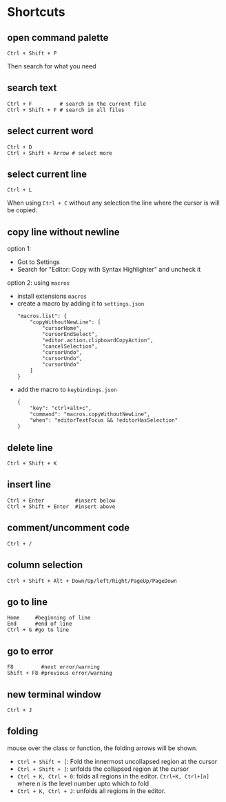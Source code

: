 # Shortcuts

## open command palette
```
Ctrl + Shift + P
```
Then search for what you need

## search text
```
Ctrl + F         # search in the current file
Ctrl + Shift + F # search in all files
```

## select current word
```
Ctrl + D
Ctrl + Shift + Arrow # select more
```

## select current line
```
Ctrl + L
```
When using `Ctrl + C` without any selection the line where the cursor is will be copied.

## copy line without newline
option 1:
- Got to Settings
- Search for "Editor: Copy with Syntax Highlighter" and uncheck it

option 2: using `macros`
- install extensions `macros`
- create a macro by adding it to `settings.json`
  ```
  "macros.list": {
      "copyWithoutNewLine": [
          "cursorHome",
          "cursorEndSelect",
          "editor.action.clipboardCopyAction",
          "cancelSelection",
          "cursorUndo",
          "cursorUndo",
          "cursorUndo"
      ]
  }
  ```
- add the macro to `keybindings.json`
  ```
  {
      "key": "ctrl+alt+c",
      "command": "macros.copyWithoutNewLine",
      "when": "editorTextFocus && !editorHasSelection"
  }
  ```

## delete line
```
Ctrl + Shift + K
```

## insert line
```
Ctrl + Enter          #insert below
Ctrl + Shift + Enter  #insert above
```

## comment/uncomment code
```
Ctrl + /
```

## column selection
```
Ctrl + Shift + Alt + Down/Up/left/Right/PageUp/PageDown
```

## go to line
```
Home     #beginning of line
End      #end of line
Ctrl + G #go to line
```

## go to error
```
F8         #next error/warning
Shift + F8 #previous error/warning
```

## new terminal window
```
Ctrl + J
```

## folding
mouse over the class or function, the folding arrows will be shown.
- `Ctrl + Shift + [`: Fold the innermost uncollapsed region at the cursor
- `Ctrl + Shift + ]`: unfolds the collapsed region at the cursor
- `Ctrl + K, Ctrl + 0`: folds all regions in the editor. `Ctrl+K, Ctrl+[n]` where n is the level number upto which to fold
- `Ctrl + K, Ctrl + J`: unfolds all regions in the editor.
